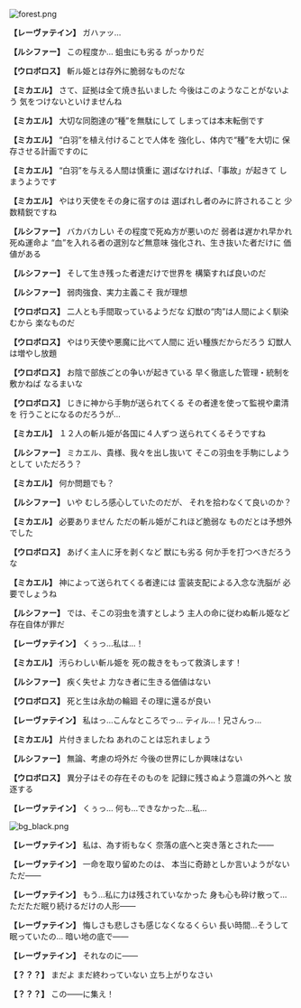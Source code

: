 
![forest.png](../images/backgrounds/forest.png)

**【レーヴァテイン】**
ガハァッ…

**【ルシファー】**
この程度か…
蛆虫にも劣る
がっかりだ

**【ウロボロス】**
斬ル姫とは存外に脆弱なものだな

**【ミカエル】**
さて、証拠は全て焼き払いました
今後はこのようなことがないよう
気をつけないといけませんね

**【ミカエル】**
大切な同胞達の“種”を無駄にして
しまっては本末転倒です

**【ミカエル】**
“白羽”を植え付けることで人体を
強化し、体内で“種”を大切に
保存させる計画ですのに

**【ミカエル】**
“白羽”を与える人間は慎重に
選ばなければ、「事故」が起きて
しまうようです

**【ミカエル】**
やはり天使をその身に宿すのは
選ばれし者のみに許されること
少数精鋭ですね

**【ルシファー】**
バカバカしい
その程度で死ぬ方が悪いのだ
弱者は遅かれ早かれ死ぬ運命よ
“血”を入れる者の選別など無意味
強化され、生き抜いた者だけに
価値がある

**【ルシファー】**
そして生き残った者達だけで世界を
構築すれば良いのだ

**【ルシファー】**
弱肉強食、実力主義こそ
我が理想

**【ウロボロス】**
二人とも手間取っているようだな
幻獣の“肉”は人間によく馴染むから
楽なものだ

**【ウロボロス】**
やはり天使や悪魔に比べて人間に
近い種族だからだろう
幻獣人は増やし放題

**【ウロボロス】**
お陰で部族ごとの争いが起きている
早く徹底した管理・統制を敷かねば
なるまいな

**【ウロボロス】**
じきに神から手駒が送られてくる
その者達を使って監視や粛清を
行うことになるのだろうが…

**【ミカエル】**
１２人の斬ル姫が各国に４人ずつ
送られてくるそうですね

**【ルシファー】**
ミカエル、貴様、我々を出し抜いて
そこの羽虫を手駒にしようとして
いただろう？

**【ミカエル】**
何か問題でも？

**【ルシファー】**
いや
むしろ感心していたのだが、
それを拾わなくて良いのか？

**【ミカエル】**
必要ありません
ただの斬ル姫がこれほど脆弱な
ものだとは予想外でした

**【ウロボロス】**
あげく主人に牙を剥くなど
獣にも劣る
何か手を打つべきだろうな

**【ミカエル】**
神によって送られてくる者達には
霊装支配による入念な洗脳が
必要でしょうね

**【ルシファー】**
では、そこの羽虫を潰すとしよう
主人の命に従わぬ斬ル姫など
存在自体が罪だ

**【レーヴァテイン】**
くぅっ…私は…！

**【ミカエル】**
汚らわしい斬ル姫を
死の裁きをもって救済します！

**【ルシファー】**
疾く失せよ
力なき者に生きる価値はない

**【ウロボロス】**
死と生は永劫の輪廻
その理に還るが良い

**【レーヴァテイン】**
私はっ…こんなところでっ…
ティル…！兄さんっ…

**【ミカエル】**
片付きましたね
あれのことは忘れましょう

**【ルシファー】**
無論、考慮の埒外だ
今後の世界にしか興味はない

**【ウロボロス】**
異分子はその存在そのものを
記録に残さぬよう意識の外へと
放逐する

**【レーヴァテイン】**
くぅっ…
何も…できなかった…私…

![bg_black.png](../images/backgrounds/bg_black.png)

**【レーヴァテイン】**
私は、為す術もなく
奈落の底へと突き落とされた――

**【レーヴァテイン】**
一命を取り留めたのは、
本当に奇跡としか言いようがない
ただ――

**【レーヴァテイン】**
もう…私に力は残されていなかった
身も心も砕け散って…
ただただ眠り続けるだけの人形――

**【レーヴァテイン】**
悔しさも悲しさも感じなくなるくらい
長い時間…そうして眠っていたの…
暗い地の底で――

**【レーヴァテイン】**
それなのに――

**【？？？】**
まだよ
まだ終わっていない
立ち上がりなさい

**【？？？】**
この――に集え！
